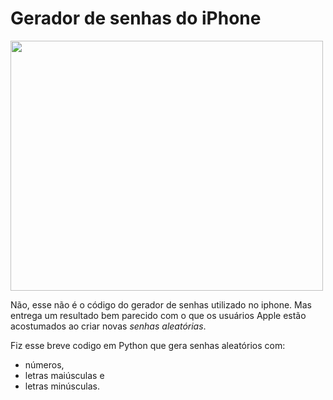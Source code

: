 # Gerador de senhas do iPhone

<img src="https://s2.glbimg.com/YuYbZDitOUUOjbwk7yWl5wtWHv4=/0x0:1600x1061/984x0/smart/filters:strip_icc()/s.glbimg.com/po/tt2/f/original/2018/12/18/1812-senhas-home.jpeg" width="500" height="400">

Não, esse não é o código do gerador de senhas utilizado no iphone. Mas entrega um resultado bem parecido com o que os usuários Apple estão acostumados ao criar novas _senhas aleatórias_. 

Fiz esse breve codigo em Python que gera senhas aleatórios com:
- números, 
- letras maiúsculas e
- letras minúsculas.
